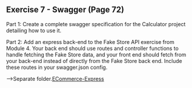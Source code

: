 ## Exercise 7 - Swagger (Page 72)

Part 1: Create a complete swagger specification for the Calculator project detailing how to use it.

Part 2: Add an express back-end to the Fake Store API exercise from Module 4. Your back end should use routes and controller functions to handle fetching the Fake Store data, and your front end should fetch from your back-end instead of directly from the Fake Store back end. Include these routes in your swagger.json config.

-->Separate folder.[ECommerce-Express](https://github.com/popo26/ECommerce-Express)
